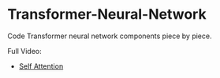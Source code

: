# Transformer-Neural-Network
Code Transformer neural network components piece by piece. 

Full Video: 
- [Self Attention](https://youtu.be/QCJQG4DuHT0)
